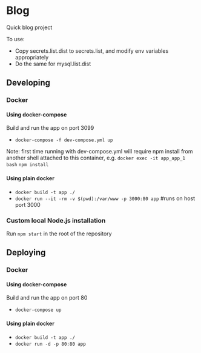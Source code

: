 # Blog

Quick blog project

To use:

* Copy secrets.list.dist to secrets.list, and modify env variables appropriately
* Do the same for mysql.list.dist

## Developing

### Docker

#### Using docker-compose
Build and run the app on port 3099

* `docker-compose -f dev-compose.yml up`

Note: first time running with dev-compose.yml will require npm install from another shell attached to this container, e.g. `docker exec -it app_app_1 bash` `npm install`

#### Using plain docker

* `docker build -t app ./`
* `docker run --it -rm -v $(pwd):/var/www -p 3000:80 app` #runs on host port 3000

### Custom local Node.js installation
Run `npm start` in the root of the repository

## Deploying

### Docker

#### Using docker-compose
Build and run the app on port 80

* `docker-compose up`

#### Using plain docker
* `docker build -t app ./`
* `docker run -d -p 80:80 app`
